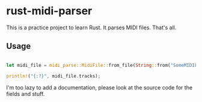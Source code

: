 # rust-midi-parser

This is a practice project to learn Rust. It parses MIDI files. That's all.

## Usage

```Rust

let midi_file = midi_parse::MidiFile::from_file(String::from("SomeMIDIFile.mid"));

println!("{:?}", midi_file.tracks);

```

I'm too lazy to add a documentation, please look at the source code for the fields and stuff.